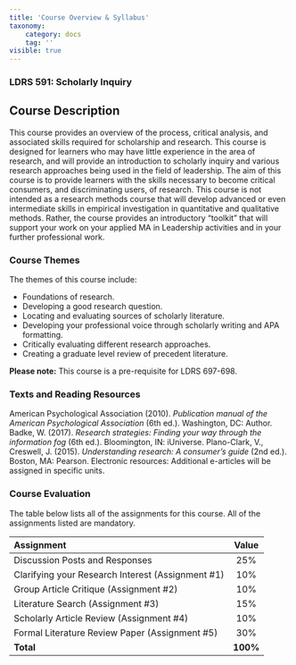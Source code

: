 ```yaml
---
title: 'Course Overview & Syllabus'
taxonomy:
    category: docs
    tag: ''
visible: true
---
```


### LDRS 591: Scholarly Inquiry

## Course Description

This course provides an overview of the process, critical analysis, and associated skills required for scholarship and research. This course is designed for learners who may have little experience in the area of research, and will provide an introduction to scholarly inquiry and various research approaches being used in the field of leadership. The aim of this course is to provide learners with the skills necessary to become critical consumers, and discriminating users, of research. This course is not intended as a research methods course that will develop advanced or even intermediate skills in empirical investigation in quantitative and qualitative methods. Rather, the course provides an introductory “toolkit” that will support your work on your applied MA in Leadership activities and in your further professional work.

### Course Themes

The themes of this course include:

*   Foundations of research.
*   Developing a good research question.
*   Locating and evaluating sources of scholarly literature.
*   Developing your professional voice through scholarly writing and APA formatting.
*   Critically evaluating different research approaches.
*   Creating a graduate level review of precedent literature.

**Please note:** This course is a pre-requisite for LDRS 697-698.

### Texts and Reading Resources

American Psychological Association (2010). _Publication manual of the American Psychological Association_ (6th ed.). Washington, DC: Author. Badke, W. (2017). _Research strategies: Finding your way through the information fog_ (6th ed.). Bloomington, IN: iUniverse. Plano-Clark, V., Creswell, J. (2015). _Understanding research: A consumer’s guide_ (2nd ed.). Boston, MA: Pearson. Electronic resources: Additional e-articles will be assigned in specific units.

### Course Evaluation

The table below lists all of the assignments for this course. All of the assignments listed are mandatory.

| **Assignment** | **Value** |
| :--- | :---: |
| Discussion Posts and Responses | 25% |
| Clarifying your Research Interest \(Assignment \#1\) | 10% |
| Group Article Critique \(Assignment \#2\) | 10% |
| Literature Search \(Assignment \#3\) | 15% |
| Scholarly Article Review \(Assignment \#4\) | 10% |
| Formal Literature Review Paper \(Assignment \#5\) | 30% |
| **Total** | **100%** |
